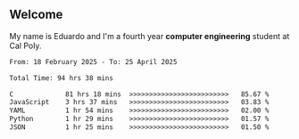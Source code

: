 ## Welcome

 My name is Eduardo and I'm a fourth year **computer engineering** student at Cal Poly.

<!--START_SECTION:waka-->

```txt
From: 18 February 2025 - To: 25 April 2025

Total Time: 94 hrs 38 mins

C             81 hrs 18 mins  >>>>>>>>>>>>>>>>>>>>>>>>>   85.67 %
JavaScript    3 hrs 37 mins   >>>>>>>>>>>>>>>>>>>>>>>>>   03.83 %
YAML          1 hr 54 mins    >>>>>>>>>>>>>>>>>>>>>>>>>   02.00 %
Python        1 hr 29 mins    >>>>>>>>>>>>>>>>>>>>>>>>>   01.57 %
JSON          1 hr 25 mins    >>>>>>>>>>>>>>>>>>>>>>>>>   01.50 %
```

<!--END_SECTION:waka-->

<!--
**lalog12/lalog12** is a ✨ _special_ ✨ repository because its `README.md` (this file) appears on your GitHub profile.

Here are some ideas to get you started:

- 🔭 I’m currently working on ...
- 🌱 I’m currently learning ...
- 👯 I’m looking to collaborate on ...
- 🤔 I’m looking for help with ...
- 💬 Ask me about ...
- 📫 How to reach me: ...
- 😄 Pronouns: ...
- ⚡ Fun fact: ...
-->

